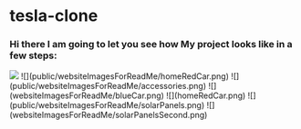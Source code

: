 # tesla-clone
### Hi there I am going to let you see how My project looks like in a few steps:

<img src="public/solarPanelsSecond/homeRedCar.png" />
![](public/websiteImagesForReadMe/homeRedCar.png)
![](public/websiteImagesForReadMe/accessories.png)
![](websiteImagesForReadMe/blueCar.png)
![](homeRedCar.png)
![](public/websiteImagesForReadMe/solarPanels.png)
![](websiteImagesForReadMe/solarPanelsSecond.png)
